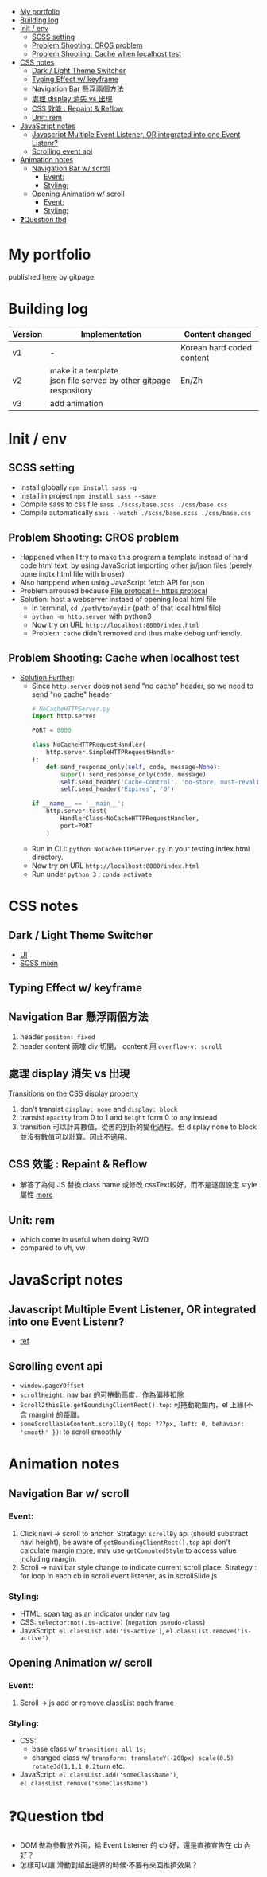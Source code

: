 - [My portfolio](#my-portfolio)
- [Building log](#building-log)
- [Init / env](#init--env)
  - [SCSS setting](#scss-setting)
  - [Problem Shooting: CROS problem](#problem-shooting-cros-problem)
  - [Problem Shooting: Cache when localhost test](#problem-shooting-cache-when-localhost-test)
- [CSS notes](#css-notes)
  - [Dark / Light Theme Switcher](#dark--light-theme-switcher)
  - [Typing Effect w/ keyframe](#typing-effect-w-keyframe)
  - [Navigation Bar 懸浮兩個方法](#navigation-bar-懸浮兩個方法)
  - [處理 display 消失 vs 出現](#處理-display-消失-vs-出現)
  - [CSS 效能 : Repaint & Reflow](#css-效能--repaint--reflow)
  - [Unit: rem](#unit-rem)
- [JavaScript notes](#javascript-notes)
  - [Javascript Multiple Event Listener, OR integrated into one Event Listenr?](#javascript-multiple-event-listener-or-integrated-into-one-event-listenr)
  - [Scrolling event api](#scrolling-event-api)
- [Animation notes](#animation-notes)
  - [Navigation Bar w/ scroll](#navigation-bar-w-scroll)
    - [Event:](#event)
    - [Styling:](#styling)
  - [Opening Animation w/ scroll](#opening-animation-w-scroll)
    - [Event:](#event-1)
    - [Styling:](#styling-1)
- [❓Question tbd](#question-tbd)


# My portfolio
published [here](https://benson00077.github.io/Self/) by gitpage.


# Building log
| Version | Implementation | Content changed
| ------ | ------ | ------ |
|v1| - | Korean hard coded content
|v2| make it a template <br/> json file served by other gitpage respository | En/Zh
|v3| add animation | |


# Init / env
## SCSS setting
- Install globally `npm install sass -g`
- Install in project `npm install sass --save`
- Compile sass to css file `sass ./scss/base.scss ./css/base.css`
- Compile automatically `sass --watch ./scss/base.scss ./css/base.css`

## Problem Shooting: CROS problem
- Happened when I try to make this program a template instead of hard code html text, by using JavaScript importing other js/json files (perely opne indtx.html file with broser)
- Also hanppend when using JavaScript fetch API for json
- Problem arroused because [File protocal != https  protocal](https://stackoverflow.com/questions/8456538/origin-null-is-not-allowed-by-access-control-allow-origin)
- Solution: host a webserver instaed of opening local html file
  - In terminal, `cd /path/to/mydir` (path of that local html file)
  - `python -m http.server` with python3 
  - Now try on URL `http://localhost:8000/index.html` 
  - Problem: `cache` didn't removed and thus make debug unfriendly.

## Problem Shooting: Cache when localhost test
- [Solution Further](https://stackoverflow.com/questions/42341039/remove-cache-in-a-python-http-server):
  - Since `http.server` does not send "no cache" header, so we need to send "no cache" header
    ```python
    # NoCacheHTTPServer.py
    import http.server

    PORT = 8000

    class NoCacheHTTPRequestHandler(
        http.server.SimpleHTTPRequestHandler
    ):
        def send_response_only(self, code, message=None):
            super().send_response_only(code, message)
            self.send_header('Cache-Control', 'no-store, must-revalidate')
            self.send_header('Expires', '0')

    if __name__ == '__main__':
        http.server.test(
            HandlerClass=NoCacheHTTPRequestHandler,
            port=PORT
        )
    ```
  - Run in CLI: `python NoCacheHTTPServer.py` in your testing index.html directory.
  - Now try on URL `http://localhost:8000/index.html` 
  - Run under `python 3` : `conda activate`


# CSS notes

## Dark / Light Theme Switcher
- [UI](https://henryegloff.com/how-to-code-a-simple-dark-mode-toggle/)
- [SCSS mixin](https://stackoverflow.com/a/63221870/16124226)

## Typing Effect w/ keyframe

## Navigation Bar 懸浮兩個方法
1. header `positon: fixed`
2. header content 兩塊 div 切開， content 用 `overflow-y: scroll`

## 處理 display 消失 vs 出現
[Transitions on the CSS display property](https://stackoverflow.com/a/3332179/16124226)
1. don't transist `display: none` and `display: block`
2. transist `opacity` from 0 to 1 and `height` form 0 to any instead
3. transition 可以計算數值，從舊的到新的變化過程。但 display none to block 並沒有數值可以計算。因此不適用。

## CSS 效能 : Repaint & Reflow
- 解答了為何 JS 替換 class name 或修改 cssText較好，而不是逐個設定 style 屬性 [more](https://ithelp.ithome.com.tw/articles/10217427)

## Unit: rem
- which come in useful when doing RWD
- compared to vh, vw

# JavaScript notes
## Javascript Multiple Event Listener, OR integrated into one Event Listenr? 
- [ref](https://stackoverflow.com/questions/5411055/can-multiple-event-listeners-handlers-be-added-to-the-same-element-using-javascr)
## Scrolling event api
- `window.pageYOffset` 
- `scrollHeight`: nav bar 的可捲動高度，作為偏移扣除
- `Scroll2thisEle.getBoundingClientRect().top`: 可捲動範圍內，el 上緣(不含 margin) 的距離。
- `someScrollableContent.scrollBy({ top: ???px, left: 0, behavior: 'smooth' })`: to scroll smoothly


# Animation notes
## Navigation Bar w/ scroll 
### Event: 
1. Click navi → scroll to anchor. Strategy: `scrollBy` api (should substract navi height), be aware of `getBoundingClientRect().top` api don't calculate margin [more](https://stackoverflow.com/a/50657644/16124226), may use `getComputedStyle` to access value including margin.
2. Scroll → navi bar style change to indicate current scroll place.  Strategy : for loop in each cb in scroll event listener, as in scrollSlide.js
### Styling: 
  - HTML: span tag as an indicator under nav tag
  - CSS: `selector:not(.is-active)`  (`negation pseudo-class`)
  - JavaScript: `el.classList.add('is-active')`, `el.classList.remove('is-active')`

## Opening Animation w/ scroll
### Event:
1. Scroll → js add or remove classList each frame
### Styling:
  - CSS: 
    - base class w/ `transition: all 1s;`
    - changed class w/ `transform: translateY(-200px) scale(0.5) rotate3d(1,1,1 0.2turn` etc.
  - JavaScript: `el.classList.add('someClassName')`, `el.classList.remove('someClassName')`

# ❓Question tbd
- DOM 做為參數放外面，給 Event Lstener 的 cb 好，還是直接宣告在 cb 內好？
- 怎樣可以讓 滑動到超出邊界的時候·不要有來回推擠效果？

